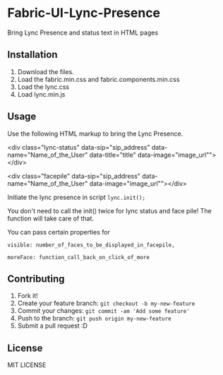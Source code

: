 # Fabric-UI-Lync-Presence
Bring Lync Presence and status text in HTML pages
## Installation
1. Download the files.
2. Load the fabric.min.css and fabric.components.min.css
3. Load the lync.css
4. Load lync.min.js

## Usage
Use the following HTML markup to bring the Lync Presence. 

&lt;div class="lync-status" data-sip="sip_address" data-name="Name_of_the_User" data-title="title" data-image="image_url""&gt;&lt;/div&gt;

&lt;div class="facepile" data-sip="sip_address" data-name="Name_of_the_User" data-image="image_url""&gt;&lt;/div&gt;

Initiate the lync presence in script `lync.init();`  

You don't need to call the init() twice for lync status and face pile! The function will take care of that.  

You can pass certain properties for   

`visible: number_of_faces_to_be_displayed_in_facepile,`

`moreFace: function_call_back_on_click_of_more`


## Contributing
1. Fork it!
2. Create your feature branch: `git checkout -b my-new-feature`
3. Commit your changes: `git commit -am 'Add some feature'`
4. Push to the branch: `git push origin my-new-feature`
5. Submit a pull request :D

## License
MIT LICENSE